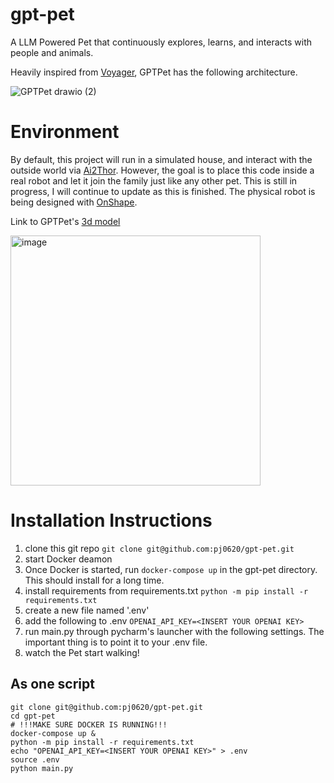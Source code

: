 # gpt-pet
A LLM Powered Pet that continuously explores, learns, and interacts with people and animals.

Heavily inspired from [Voyager](https://github.com/MineDojo/Voyager), GPTPet has the following architecture.

![GPTPet drawio (2)](https://github.com/pj0620/gpt-pet/assets/37814424/51339218-054b-4c18-86a2-cd04a634d3a3)

# Environment

By default, this project will run in a simulated house, and interact with the outside world via [Ai2Thor](https://github.com/allenai/ai2thor). However, the goal is to place this code inside a real robot and let it join the family just like any other pet. This is still in progress, I will continue to update as this is finished. The physical robot is being designed with [OnShape](https://www.onshape.com/en/). 

Link to GPTPet's [3d model](https://cad.onshape.com/documents/8d74c2e4639a24043b115b26/w/624b64a1b1fd7dfb5e1b20de/e/058044791bb53dfd7cbace77?renderMode=0&uiState=660cf4c0aa941d096d645d6f) 

<img width="400" alt="image" src="https://github.com/pj0620/gpt-pet/assets/37814424/645a1c9f-bb02-4f79-addb-7d3b4d878088">




# Installation Instructions
1. clone this git repo `git clone git@github.com:pj0620/gpt-pet.git`
2. start Docker deamon
3. Once Docker is started, run `docker-compose up` in the gpt-pet directory. This should install for a long time.
4. install requirements from requirements.txt
     `python -m pip install -r requirements.txt`
6. create a new file named '.env'
7. add the following to .env `OPENAI_API_KEY=<INSERT YOUR OPENAI KEY>`
8. run main.py through pycharm's launcher with the following settings. The important thing is to point it to your .env file.
9. watch the Pet start walking!

## As one script
```
git clone git@github.com:pj0620/gpt-pet.git
cd gpt-pet
# !!!MAKE SURE DOCKER IS RUNNING!!!
docker-compose up &
python -m pip install -r requirements.txt
echo "OPENAI_API_KEY=<INSERT YOUR OPENAI KEY>" > .env
source .env
python main.py
```

